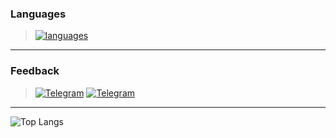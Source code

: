 ### Languages
> [![languages](https://skillicons.dev/icons?i=c,cpp,rust,python)](https://github.com/reslaid)

---

### Feedback
> [![Telegram](https://img.shields.io/badge/Telegram:-white.svg)](https://t.me/kxrnel32)
[![Telegram](https://img.icons8.com/fluency/20/000000/telegram-app.png)](https://t.me/kxrnel32)

---

![Top Langs](https://github-readme-stats.vercel.app/api/top-langs/?username=reslaid&show_icons=true&theme=dracula&border_radius=10&hide_border=true&hide_title=true&langs_count=3)

